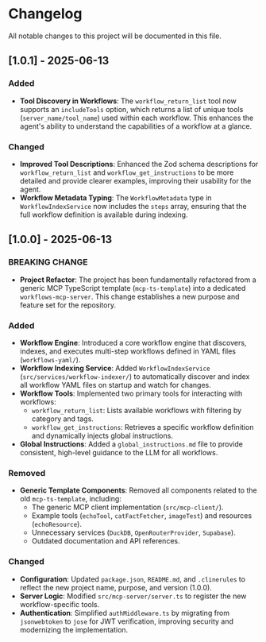 # Changelog

All notable changes to this project will be documented in this file.

## [1.0.1] - 2025-06-13

### Added

- **Tool Discovery in Workflows**: The `workflow_return_list` tool now supports an `includeTools` option, which returns a list of unique tools (`server_name/tool_name`) used within each workflow. This enhances the agent's ability to understand the capabilities of a workflow at a glance.

### Changed

- **Improved Tool Descriptions**: Enhanced the Zod schema descriptions for `workflow_return_list` and `workflow_get_instructions` to be more detailed and provide clearer examples, improving their usability for the agent.
- **Workflow Metadata Typing**: The `WorkflowMetadata` type in `WorkflowIndexService` now includes the `steps` array, ensuring that the full workflow definition is available during indexing.

## [1.0.0] - 2025-06-13

### BREAKING CHANGE

- **Project Refactor**: The project has been fundamentally refactored from a generic MCP TypeScript template (`mcp-ts-template`) into a dedicated `workflows-mcp-server`. This change establishes a new purpose and feature set for the repository.

### Added

- **Workflow Engine**: Introduced a core workflow engine that discovers, indexes, and executes multi-step workflows defined in YAML files (`workflows-yaml/`).
- **Workflow Indexing Service**: Added `WorkflowIndexService` (`src/services/workflow-indexer/`) to automatically discover and index all workflow YAML files on startup and watch for changes.
- **Workflow Tools**: Implemented two primary tools for interacting with workflows:
  - `workflow_return_list`: Lists available workflows with filtering by category and tags.
  - `workflow_get_instructions`: Retrieves a specific workflow definition and dynamically injects global instructions.
- **Global Instructions**: Added a `global_instructions.md` file to provide consistent, high-level guidance to the LLM for all workflows.

### Removed

- **Generic Template Components**: Removed all components related to the old `mcp-ts-template`, including:
  - The generic MCP client implementation (`src/mcp-client/`).
  - Example tools (`echoTool`, `catFactFetcher`, `imageTest`) and resources (`echoResource`).
  - Unnecessary services (`DuckDB`, `OpenRouterProvider`, `Supabase`).
  - Outdated documentation and API references.

### Changed

- **Configuration**: Updated `package.json`, `README.md`, and `.clinerules` to reflect the new project name, purpose, and version (1.0.0).
- **Server Logic**: Modified `src/mcp-server/server.ts` to register the new workflow-specific tools.
- **Authentication**: Simplified `authMiddleware.ts` by migrating from `jsonwebtoken` to `jose` for JWT verification, improving security and modernizing the implementation.
